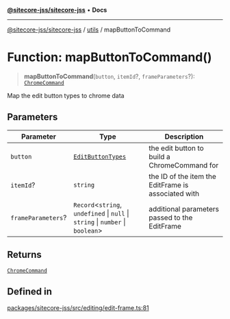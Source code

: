 [**@sitecore-jss/sitecore-jss**](../../README.md) • **Docs**

***

[@sitecore-jss/sitecore-jss](../../README.md) / [utils](../README.md) / mapButtonToCommand

# Function: mapButtonToCommand()

> **mapButtonToCommand**(`button`, `itemId`?, `frameParameters`?): [`ChromeCommand`](../type-aliases/ChromeCommand.md)

Map the edit button types to chrome data

## Parameters

| Parameter | Type | Description |
| ------ | ------ | ------ |
| `button` | [`EditButtonTypes`](../type-aliases/EditButtonTypes.md) | the edit button to build a ChromeCommand for |
| `itemId`? | `string` | the ID of the item the EditFrame is associated with |
| `frameParameters`? | `Record`\<`string`, `undefined` \| `null` \| `string` \| `number` \| `boolean`\> | additional parameters passed to the EditFrame |

## Returns

[`ChromeCommand`](../type-aliases/ChromeCommand.md)

## Defined in

[packages/sitecore-jss/src/editing/edit-frame.ts:81](https://github.com/Sitecore/jss/blob/f73438462e859a2e4056c173073deed1d51387b8/packages/sitecore-jss/src/editing/edit-frame.ts#L81)
